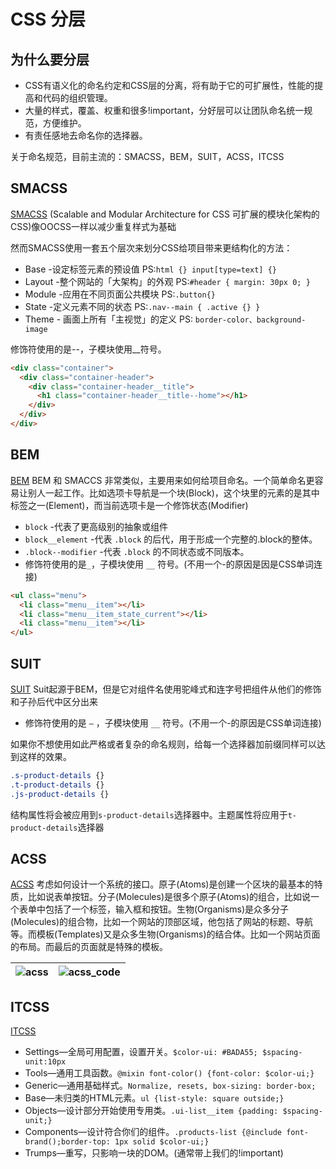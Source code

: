 # CSS 分层

## 为什么要分层

- CSS有语义化的命名约定和CSS层的分离，将有助于它的可扩展性，性能的提⾼和代码的组织管理。
- ⼤量的样式，覆盖、权重和很多!important，分好层可以让团队命名统⼀规范，⽅便维护。
- 有责任感地去命名你的选择器。

关于命名规范，目前主流的：SMACSS，BEM，SUIT，ACSS，ITCSS

## SMACSS

[SMACSS](https://smacss.com/) (Scalable and Modular Architecture for CSS 可扩展的模块化架构的CSS)像OOCSS⼀样以减少重复样式为基础

然⽽SMACSS使⽤⼀套五个层次来划分CSS给项⽬带来更结构化的⽅法：

- Base -设定标签元素的预设值 PS:`html {} input[type=text] {}`
- Layout -整个⽹站的「⼤架构」的外观 PS:`#header { margin: 30px 0; }`
- Module -应⽤在不同⻚⾯公共模块 PS:`.button{}`
- State -定义元素不同的状态 PS:`.nav--main { .active {} }`
- Theme - 画⾯上所有「主视觉」的定义 PS: `border-color、background-image`

修饰符使⽤的是--，⼦模块使⽤__符号。

```html
<div class="container">
  <div class="container-header">
    <div class="container-header__title">
      <h1 class="container-header__title--home"></h1>
    </div>
  </div>
</div>
```

## BEM

[BEM](https://en.bem.info/) BEM 和 SMACCS ⾮常类似，主要⽤来如何给项⽬命名。⼀个简单命名更容易让别⼈⼀起⼯作。⽐如选项卡导航是⼀个块(Block)，这个块⾥的元素的是其中标签之⼀(Element)，⽽当前选项卡是⼀个修饰状态(Modifier)

- `block` -代表了更⾼级别的抽象或组件
- `block__element` -代表 `.block` 的后代，⽤于形成⼀个完整的.block的整体。
- `.block--modifier` -代表 `.block` 的不同状态或不同版本。
- 修饰符使⽤的是`_`，⼦模块使⽤ `__` 符号。(不⽤⼀个-的原因是因是CSS单词连接)

```html
<ul class="menu">
  <li class="menu__item"></li>
  <li class="menu__item_state_current"></li>
  <li class="menu__item"></li>
</ul>
```

## SUIT

[SUIT](https://suitcss.github.io/) Suit起源于BEM，但是它对组件名使⽤驼峰式和连字号把组件从他们的修饰和⼦孙后代中区分出来

- 修饰符使⽤的是 `—` ，⼦模块使⽤ `__` 符号。(不⽤⼀个-的原因是CSS单词连接)

如果你不想使⽤如此严格或者复杂的命名规则，给每⼀个选择器加前缀同样可以达到这样的效果。

```css
.s-product-details {}
.t-product-details {}
.js-product-details {}
```

结构属性将会被应⽤到`s-product-details`选择器中。主题属性将应⽤于`t-product-details`选择器

## ACSS

[ACSS](http://patternlab.io/) 考虑如何设计⼀个系统的接⼝。原⼦(Atoms)是创建⼀个区块的最基本的特质，⽐如说表单按钮。分⼦(Molecules)是很多个原⼦(Atoms)的组合，⽐如说⼀个表单中包括了⼀个标签，输⼊框和按钮。⽣物(Organisms)是众多分⼦(Molecules)的组合物，⽐如⼀个⽹站的顶部区域，他包括了⽹站的标题、导航等。⽽模板(Templates)⼜是众多⽣物(Organisms)的结合体。⽐如⼀个⽹站⻚⾯的布局。⽽最后的⻚⾯就是特殊的模板。

|![acss](/css/acss.png)|![acss_code](/css/acss_code.png)|
|:-:|:-:|

## ITCSS

[ITCSS](http://csswizardry.net/talks/2014/11/itcss-dafed.pdf)

- Settings—全局可⽤配置，设置开关。`$color-ui: #BADA55; $spacing-unit:10px`
- Tools—通⽤⼯具函数。`@mixin font-color() {font-color: $color-ui;}`
- Generic—通⽤基础样式。`Normalize, resets, box-sizing: border-box;`
- Base—未归类的HTML元素。`ul {list-style: square outside;}`
- Objects—设计部分开始使⽤专⽤类。`.ui-list__item {padding: $spacing-unit;}`
- Components—设计符合你们的组件。`.products-list {@include font-brand();border-top: 1px solid $color-ui;}`
- Trumps—重写，只影响⼀块的DOM。(通常带上我们的!important)
